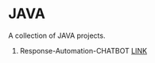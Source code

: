 # JAVA

A collection of JAVA projects.

1. Response-Automation-CHATBOT [LINK]([url](https://github.com/Mohammad-Samar/JAVA/tree/main/Response-Automation-CHATBOT))
